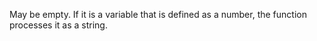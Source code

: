 May be empty. If it is a variable that is defined as a number, the function processes it as a string. 